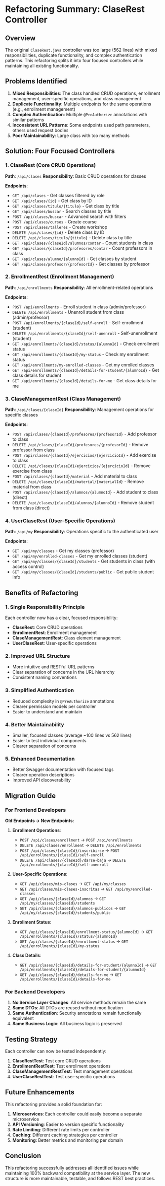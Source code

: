 # Refactoring Summary: ClaseRest Controller

## Overview

The original `ClaseRest.java` controller was too large (562 lines) with mixed responsibilities, duplicate functionality, and complex authentication patterns. This refactoring splits it into four focused controllers while maintaining all existing functionality.

## Problems Identified

1. **Mixed Responsibilities**: The class handled CRUD operations, enrollment management, user-specific operations, and class management
2. **Duplicate Functionality**: Multiple endpoints for the same operations (e.g., enrollment management)
3. **Complex Authentication**: Multiple `@PreAuthorize` annotations with similar patterns
4. **Inconsistent URL Patterns**: Some endpoints used path parameters, others used request bodies
5. **Poor Maintainability**: Large class with too many methods

## Solution: Four Focused Controllers

### 1. ClaseRest (Core CRUD Operations)
**Path**: `/api/clases`
**Responsibility**: Basic CRUD operations for classes

**Endpoints**:
- `GET /api/clases` - Get classes filtered by role
- `GET /api/clases/{id}` - Get class by ID
- `GET /api/clases/titulo/{titulo}` - Get class by title
- `GET /api/clases/buscar` - Search classes by title
- `POST /api/clases/buscar` - Advanced search with filters
- `POST /api/clases/cursos` - Create course
- `POST /api/clases/talleres` - Create workshop
- `DELETE /api/clases/{id}` - Delete class by ID
- `DELETE /api/clases/titulo/{titulo}` - Delete class by title
- `GET /api/clases/{claseId}/alumnos/contar` - Count students in class
- `GET /api/clases/{claseId}/profesores/contar` - Count professors in class
- `GET /api/clases/alumno/{alumnoId}` - Get classes by student
- `GET /api/clases/profesor/{profesorId}` - Get classes by professor

### 2. EnrollmentRest (Enrollment Management)
**Path**: `/api/enrollments`
**Responsibility**: All enrollment-related operations

**Endpoints**:
- `POST /api/enrollments` - Enroll student in class (admin/professor)
- `DELETE /api/enrollments` - Unenroll student from class (admin/professor)
- `POST /api/enrollments/{claseId}/self-enroll` - Self-enrollment (student)
- `DELETE /api/enrollments/{claseId}/self-unenroll` - Self-unenrollment (student)
- `GET /api/enrollments/{claseId}/status/{alumnoId}` - Check enrollment status
- `GET /api/enrollments/{claseId}/my-status` - Check my enrollment status
- `GET /api/enrollments/my-enrolled-classes` - Get my enrolled classes
- `GET /api/enrollments/{claseId}/details-for-student/{alumnoId}` - Get class details for student
- `GET /api/enrollments/{claseId}/details-for-me` - Get class details for me

### 3. ClaseManagementRest (Class Management)
**Path**: `/api/clases/{claseId}`
**Responsibility**: Management operations for specific classes

**Endpoints**:
- `POST /api/clases/{claseId}/profesores/{profesorId}` - Add professor to class
- `DELETE /api/clases/{claseId}/profesores/{profesorId}` - Remove professor from class
- `POST /api/clases/{claseId}/ejercicios/{ejercicioId}` - Add exercise to class
- `DELETE /api/clases/{claseId}/ejercicios/{ejercicioId}` - Remove exercise from class
- `POST /api/clases/{claseId}/material` - Add material to class
- `DELETE /api/clases/{claseId}/material/{materialId}` - Remove material from class
- `POST /api/clases/{claseId}/alumnos/{alumnoId}` - Add student to class (direct)
- `DELETE /api/clases/{claseId}/alumnos/{alumnoId}` - Remove student from class (direct)

### 4. UserClaseRest (User-Specific Operations)
**Path**: `/api/my`
**Responsibility**: Operations specific to the authenticated user

**Endpoints**:
- `GET /api/my/classes` - Get my classes (professor)
- `GET /api/my/enrolled-classes` - Get my enrolled classes (student)
- `GET /api/my/classes/{claseId}/students` - Get students in class (with access control)
- `GET /api/my/classes/{claseId}/students/public` - Get public student info

## Benefits of Refactoring

### 1. **Single Responsibility Principle**
Each controller now has a clear, focused responsibility:
- **ClaseRest**: Core CRUD operations
- **EnrollmentRest**: Enrollment management
- **ClaseManagementRest**: Class element management
- **UserClaseRest**: User-specific operations

### 2. **Improved URL Structure**
- More intuitive and RESTful URL patterns
- Clear separation of concerns in the URL hierarchy
- Consistent naming conventions

### 3. **Simplified Authentication**
- Reduced complexity in `@PreAuthorize` annotations
- Clearer permission models per controller
- Easier to understand and maintain

### 4. **Better Maintainability**
- Smaller, focused classes (average ~100 lines vs 562 lines)
- Easier to test individual components
- Clearer separation of concerns

### 5. **Enhanced Documentation**
- Better Swagger documentation with focused tags
- Clearer operation descriptions
- Improved API discoverability

## Migration Guide

### For Frontend Developers

**Old Endpoints → New Endpoints**:

1. **Enrollment Operations**:
   - `POST /api/clases/enrollment` → `POST /api/enrollments`
   - `DELETE /api/clases/enrollment` → `DELETE /api/enrollments`
   - `POST /api/clases/{claseId}/inscribirse` → `POST /api/enrollments/{claseId}/self-enroll`
   - `DELETE /api/clases/{claseId}/darse-baja` → `DELETE /api/enrollments/{claseId}/self-unenroll`

2. **User-Specific Operations**:
   - `GET /api/clases/mis-clases` → `GET /api/my/classes`
   - `GET /api/clases/mis-clases-inscritas` → `GET /api/my/enrolled-classes`
   - `GET /api/clases/{claseId}/alumnos` → `GET /api/my/classes/{claseId}/students`
   - `GET /api/clases/{claseId}/alumnos-publicos` → `GET /api/my/classes/{claseId}/students/public`

3. **Enrollment Status**:
   - `GET /api/clases/{claseId}/enrollment-status/{alumnoId}` → `GET /api/enrollments/{claseId}/status/{alumnoId}`
   - `GET /api/clases/{claseId}/enrollment-status` → `GET /api/enrollments/{claseId}/my-status`

4. **Class Details**:
   - `GET /api/clases/{claseId}/details-for-student/{alumnoId}` → `GET /api/enrollments/{claseId}/details-for-student/{alumnoId}`
   - `GET /api/clases/{claseId}/details-for-me` → `GET /api/enrollments/{claseId}/details-for-me`

### For Backend Developers

1. **No Service Layer Changes**: All service methods remain the same
2. **Same DTOs**: All DTOs are reused without modification
3. **Same Authentication**: Security annotations remain functionally equivalent
4. **Same Business Logic**: All business logic is preserved

## Testing Strategy

Each controller can now be tested independently:

1. **ClaseRestTest**: Test core CRUD operations
2. **EnrollmentRestTest**: Test enrollment operations
3. **ClaseManagementRestTest**: Test management operations
4. **UserClaseRestTest**: Test user-specific operations

## Future Enhancements

This refactoring provides a solid foundation for:

1. **Microservices**: Each controller could easily become a separate microservice
2. **API Versioning**: Easier to version specific functionality
3. **Rate Limiting**: Different rate limits per controller
4. **Caching**: Different caching strategies per controller
5. **Monitoring**: Better metrics and monitoring per domain

## Conclusion

This refactoring successfully addresses all identified issues while maintaining 100% backward compatibility at the service layer. The new structure is more maintainable, testable, and follows REST best practices.
